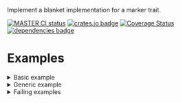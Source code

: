 <!-- cargo-rdme start -->

Implement a blanket implementation for a marker trait.

[![MASTER CI status](https://github.com/Alorel/marker_trait-rs/actions/workflows/test.yml/badge.svg)](https://github.com/Alorel/marker_trait-rs/actions/workflows/test.yml?query=branch%3Amaster)
[![crates.io badge](https://img.shields.io/crates/v/marker_trait)](https://crates.io/crates/marker_trait)
[![Coverage Status](https://coveralls.io/repos/github/Alorel/marker_trait-rs/badge.svg)](https://coveralls.io/github/Alorel/marker_trait-rs)
[![dependencies badge](https://img.shields.io/librariesio/release/cargo/marker_trait)](https://libraries.io/cargo/marker_trait)

# Examples

<details><summary>Basic example</summary>

```rust
#[marker_trait::marker_trait]
trait Cloneable: Clone + PartialEq {}

#[derive(Clone, Eq, PartialEq, Debug)]
struct Wrapper<T>(T);

fn acceptor<T: Cloneable>(value: T) -> T { value }

assert_eq!(acceptor(Wrapper(1)), Wrapper(1)); // Compiles fine
```

Generated output:
```rust
trait Cloneable: Clone + PartialEq {}
impl<T: Clone + PartialEq> Cloneable for T {}
````

</details>
<details><summary>Generic example</summary>

```rust
trait MySuper<A, B>: AsRef<A> {
    type C;

    fn foo(self) -> Result<B, Self::C>;
}

#[marker_trait::marker_trait]
trait MySub<B, C>: MySuper<Self, B, C = C> + Sized {
}

struct MyStruct;
impl AsRef<MyStruct> for MyStruct {
  fn as_ref(&self) -> &Self { self }
}
impl MySuper<MyStruct, i8> for MyStruct {
  type C = u8;
  fn foo(self) -> Result<i8, Self::C> { Err(u8::MAX) }
}

fn acceptor<T: MySub<i8, u8>>(input: T) -> u8 { input.foo().unwrap_err() }

assert_eq!(acceptor(MyStruct), u8::MAX);
```

Generated output:

```rust
impl<B, C, __MarkerTrait__: MySuper<Self, B, C = C> + Sized> MySub<B, C> for __MarkerTrait__ {}
````

</details>
<details><summary>Failing examples</summary>

```rust
#[marker_trait::marker_trait]
trait Cloneable: Clone {}

struct NonClone;

fn acceptor<T: Cloneable>(value: T) -> T { value }

let _ = acceptor(NonClone); // Doesn't implement clone and therefore cloneable
```

```rust
#[marker_trait::marker_trait]
trait MyTrait: AsRef<Self::Foo> { // Empty trait body expected
  type Foo;
}
```

```rust
#[marker_trait::marker_trait]
trait Foo {} // Expected at least one supertrait
```

</details>

<!-- cargo-rdme end -->
